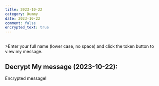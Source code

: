 ```yaml
---
title: 2023-10-22
category: Dummy
date: 2023-10-22
comment: false
encrypted_text: true
---
```


<br>
>Enter your full name (lower case, no space) and click the token button to view my message. 


## Decrypt My message (2023-10-22):
  <p class="encrypted" id="zu2P4GKyO4ZSspSnk4dX0QN9GVlQjMTBVlTxCeCUMLTIofHb7rtVXRt0PJ2mfjfR7WM9B/izKAWA2y4Cc=">Encrypted message!</p>

